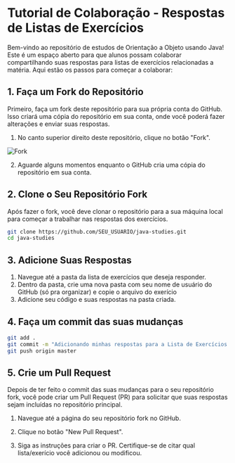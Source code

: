 # Tutorial de Colaboração - Respostas de Listas de Exercícios

Bem-vindo ao repositório de estudos de Orientação a Objeto usando Java! Este é um espaço aberto para que alunos possam colaborar compartilhando suas respostas para listas de exercícios relacionadas a matéria. Aqui estão os passos para começar a colaborar:

## 1. Faça um Fork do Repositório

Primeiro, faça um fork deste repositório para sua própria conta do GitHub. Isso criará uma cópia do repositório em sua conta, onde você poderá fazer alterações e enviar suas respostas.

1. No canto superior direito deste repositório, clique no botão "Fork".

![Fork](https://docs.github.com/assets/images/help/repository/fork_button.jpg)

2. Aguarde alguns momentos enquanto o GitHub cria uma cópia do repositório em sua conta.

## 2. Clone o Seu Repositório Fork

Após fazer o fork, você deve clonar o repositório para a sua máquina local para começar a trabalhar nas respostas dos exercícios.

```bash
git clone https://github.com/SEU_USUARIO/java-studies.git
cd java-studies
```
## 3. Adicione Suas Respostas
1. Navegue até a pasta da lista de exercícios que deseja responder.
2. Dentro da pasta, crie uma nova pasta com seu nome de usuário do GitHub (só pra organizar) e copie o arquivo do exerício
3. Adicione seu código e suas respostas na pasta criada.

## 4. Faça um commit das suas mudanças
```bash
git add .
git commit -m "Adicionando minhas respostas para a Lista de Exercícios X"
git push origin master
```

## 5. Crie um Pull Request
Depois de ter feito o commit das suas mudanças para o seu repositório fork, você pode criar um Pull Request (PR) para solicitar que suas respostas sejam incluídas no repositório principal.

1. Navegue até a página do seu repositório fork no GitHub.

2. Clique no botão "New Pull Request".

3. Siga as instruções para criar o PR. Certifique-se de citar qual lista/exerício você adicionou ou modificou.